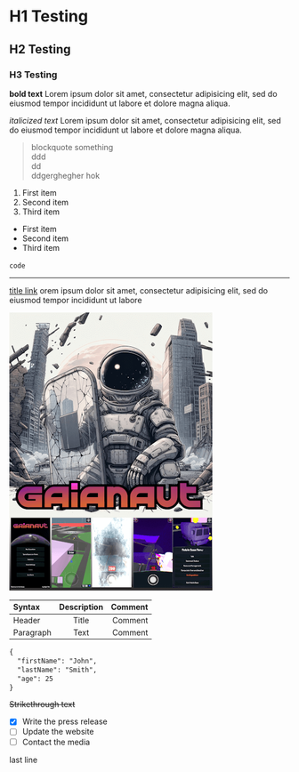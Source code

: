 # H1 Testing
## H2 Testing
### H3 Testing

**bold text** Lorem ipsum dolor sit amet, consectetur adipisicing elit, sed do eiusmod tempor incididunt ut labore
et dolore magna aliqua.  
  
*italicized text* Lorem ipsum dolor sit amet, consectetur adipisicing elit, sed do eiusmod tempor incididunt ut labore
et dolore magna aliqua.  
  
> blockquote something  
> ddd  
> dd  
> ddgerghegher 
   > hok 
  
1. First item
2. Second item
3. Third item

- First item
- Second item
- Third item

`code`

---

[title link](https://www.google.com) orem ipsum dolor sit amet, consectetur adipisicing elit, sed do eiusmod tempor incididunt ut labore
  
![alt text](./../images/prototypes/gaianaut_sample-min.png)
  
| Syntax | Description | Comment |
| :----------- | :-----------: | ----: |
| Header | Title | Comment |
| Paragraph | Text | Comment |

```
{
  "firstName": "John",
  "lastName": "Smith",
  "age": 25
}
``` 

~~Strikethrough text~~

- [x] Write the press release
- [ ] Update the website
- [ ] Contact the media

last line